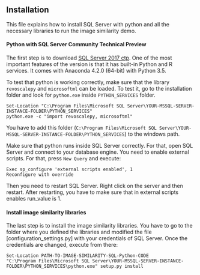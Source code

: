 ## Installation

This file explains how to install SQL Server with python and all the necessary libraries to run the image similarity demo.

#### Python with SQL Server Community Technical Preview

The first step is to download [SQL Server 2017 ctp](https://www.microsoft.com/en-us/evalcenter/evaluate-sql-server-2017-ctp/). One of the most important features of the version is that it has built-in Python and R services. It comes with Anaconda 4.2.0 (64-bit) with Python 3.5.

To test that python is working correctly, make sure that the library `revoscalepy` and `microsoftml` can be loaded. To test it, go to the installation folder and look for `python.exe` inside `PYTHON_SERVICES` folder.

	Set-Location "C:\Program Files\Microsoft SQL Server\YOUR-MSSQL-SERVER-INSTANCE-FOLDER\PYTHON_SERVICES"
	python.exe -c "import revoscalepy, microsoftml"

You have to add this folder (`C:\Program Files\Microsoft SQL Server\YOUR-MSSQL-SERVER-INSTANCE-FOLDER\PYTHON_SERVICES`) to the windows path.

Make sure that python runs inside SQL Server correctly. For that, open SQL Server and connect to your database engine. You need to enable external scripts. For that, press `New Query` and execute:

	Exec sp_configure 'external scripts enabled', 1
	Reconfigure with override

Then you need to restart SQL Server. Right click on the server and then restart. After restarting, you have to make sure that in external scripts enables run_value is 1.

#### Install image similarity libraries
The last step is to install the image similarity libraries. You have to go to the folder where you defined the libraries and modified the file [configuration_settings.py] with your credentials of SQL Server. Once the credentials are changed, execute from there:

	Set-Location PATH-TO-IMAGE-SIMILARITY-SQL-Python-CODE
	"C:\Program Files\Microsoft SQL Server\YOUR-MSSQL-SERVER-INSTANCE-FOLDER\PYTHON_SERVICES\python.exe" setup.py install

